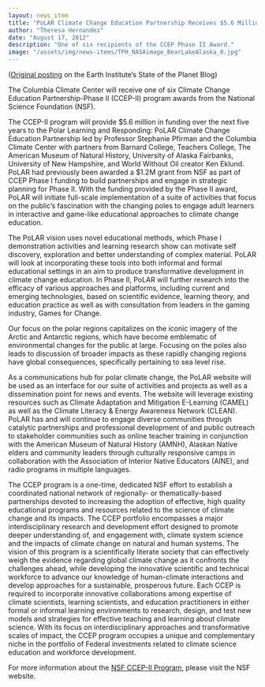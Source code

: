 ```yaml
---
layout: news_item
title: "PoLAR Climate Change Education Partnership Receives $5.6 Million Grant"
author: "Theresa Hernandez"
date: "August 17, 2012"
description: "One of six recipients of the CCEP Phase II Award."
image: "/assets/img/news-items/TPH_NASAimage_BearLakeAlaska_0.jpg"
---
```


([Original posting](http://blogs.ei.columbia.edu/2012/08/17/polar-climate-change-education-partnership-receives-5-6-million-grant/) on the Earth Institute’s State of the Planet Blog)

The Columbia Climate Center will receive one of six Climate Change Education Partnership-Phase II (CCEP-II) program awards from the National Science Foundation (NSF).

The CCEP-II program will provide $5.6 million in funding over the next five years to the Polar Learning and Responding: PoLAR Climate Change Education Partnership led by Professor Stephanie Pfirman and the Columbia Climate Center with partners from Barnard College, Teachers College, The American Museum of Natural History, University of Alaska Fairbanks, University of New Hampshire, and World Without Oil creator Ken Eklund. PoLAR had previously been awarded a $1.2M grant from NSF as part of CCEP Phase I funding to build partnerships and engage in strategic planning for Phase II. With the funding provided by the Phase II award, PoLAR will initiate full-scale implementation of a suite of activities that focus on the public’s fascination with the changing poles to engage adult learners in interactive and game-like educational approaches to climate change education.

The PoLAR vision uses novel educational methods, which Phase I demonstration activities and learning research show can motivate self discovery, exploration and better understanding of complex material. PoLAR will look at incorporating these tools into both informal and formal educational settings in an aim to produce transformative development in climate change education.  In Phase II, PoLAR will further research into the efficacy of various approaches and platforms, including current and emerging technologies, based on scientific evidence, learning theory, and education practice as well as with consultation from leaders in the gaming industry, Games for Change.

Our focus on the polar regions capitalizes on the iconic imagery of the Arctic and Antarctic regions, which have become emblematic of environmental changes for the public at large.  Focusing on the poles also leads to discussion of broader impacts as these rapidly changing regions have global consequences, specifically pertaining to sea level rise.

As a communications hub for polar climate change, the PoLAR website will be used as an interface for our suite of activities and projects as well as a dissemination point for news and events. The website will leverage existing resources such as Climate Adaptation and Mitigation E-Learning (CAMEL) as well as the Climate Literacy & Energy Awareness Network (CLEAN). PoLAR has and will continue to engage diverse communities through catalytic partnerships and professional development of and public outreach to stakeholder communities such as online teacher training in conjunction with the American Museum of Natural History (AMNH), Alaskan Native elders and community leaders through culturally responsive camps in collaboration with the Association of Interior Native Educators (AINE), and radio programs in multiple languages.

The CCEP program is a one-time, dedicated NSF effort to establish a coordinated national network of regionally- or thematically-based partnerships devoted to increasing the adoption of effective, high quality educational programs and resources related to the science of climate change and its impacts.  The CCEP portfolio encompasses a major interdisciplinary research and development effort designed to promote deeper understanding of, and engagement with, climate system science and the impacts of climate change on natural and human systems.   The vision of this program is a scientifically literate society that can effectively weigh the evidence regarding global climate change as it confronts the challenges ahead, while developing the innovative scientific and technical workforce to advance our knowledge of human-climate interactions and develop approaches for a sustainable, prosperous future. Each CCEP is required to incorporate innovative collaborations among expertise of climate scientists, learning scientists, and education practitioners in either formal or informal learning environments to research, design, and test new models and strategies for effective teaching and learning about climate science.  With its focus on interdisciplinary approaches and transformative scales of impact, the CCEP program occupies a unique and complementary niche in the portfolio of Federal investments related to climate science education and workforce development.

For more information about the [NSF CCEP-II Program](http://www.nsf.gov/funding/pgm_summ.jsp?pims_id=503465), please visit the NSF website.

